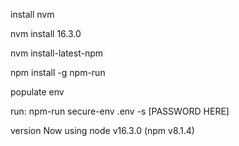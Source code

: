 

install nvm

nvm install 16.3.0

nvm install-latest-npm

npm install -g npm-run

populate env

run: npm-run secure-env .env -s [PASSWORD HERE]


version
Now using node v16.3.0 (npm v8.1.4)